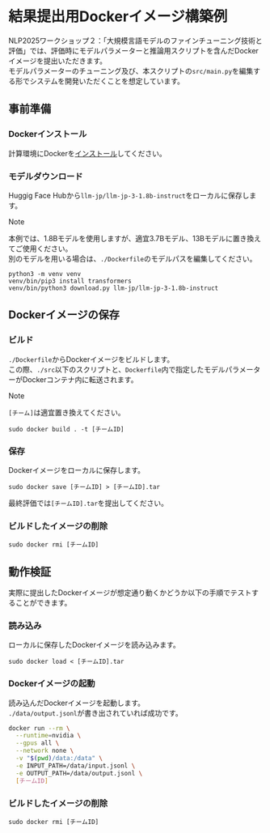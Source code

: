 # 結果提出用Dockerイメージ構築例

NLP2025ワークショップ２：「大規模言語モデルのファインチューニング技術と評価」では、評価時にモデルパラメーターと推論用スクリプトを含んだDockerイメージを提出いただきます。  
モデルパラメーターのチューニング及び、本スクリプトの`src/main.py`を編集する形でシステムを開発いただくことを想定しています。

## 事前準備

### Dockerインストール

計算環境にDockerを[インストール](https://docs.docker.com/engine/install/)してください。

### モデルダウンロード

Huggig Face Hubから`llm-jp/llm-jp-3-1.8b-instruct`をローカルに保存します。  

> [!NOTE]
> 本例では、1.8Bモデルを使用しますが、適宜3.7Bモデル、13Bモデルに置き換えてご使用ください。  
> 別のモデルを用いる場合は、`./Dockerfile`のモデルパスを編集してください。

```
python3 -m venv venv
venv/bin/pip3 install transformers
venv/bin/python3 download.py llm-jp/llm-jp-3-1.8b-instruct
```

## Dockerイメージの保存

### ビルド

`./Dockerfile`からDockerイメージをビルドします。  
この際、`./src`以下のスクリプトと、`Dockerfile`内で指定したモデルパラメーターがDockerコンテナ内に転送されます。  

> [!NOTE]
> `[チーム]`は適宜置き換えてください。

```
sudo docker build . -t [チームID]
```

### 保存

Dockerイメージをローカルに保存します。

```
sudo docker save [チームID] > [チームID].tar
```

最終評価では`[チームID].tar`を提出してください。

### ビルドしたイメージの削除

```
sudo docker rmi [チームID]
```

## 動作検証

実際に提出したDockerイメージが想定通り動くかどうか以下の手順でテストすることができます。

### 読み込み

ローカルに保存したDockerイメージを読み込みます。

```
sudo docker load < [チームID].tar
```

### Dockerイメージの起動

読み込んだDockerイメージを起動します。  
`./data/output.jsonl`が書き出されていれば成功です。

```bash
docker run --rm \
  --runtime=nvidia \
  --gpus all \
  --network none \
  -v "$(pwd)/data:/data" \
  -e INPUT_PATH=/data/input.jsonl \
  -e OUTPUT_PATH=/data/output.jsonl \
  [チームID]
```

### ビルドしたイメージの削除

```
sudo docker rmi [チームID]
```